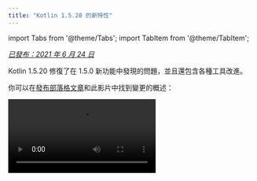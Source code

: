 ```yaml
---
title: "Kotlin 1.5.20 的新特性"
---
```

import Tabs from '@theme/Tabs';
import TabItem from '@theme/TabItem';

_[已發布：2021 年 6 月 24 日](releases#release-details)_

Kotlin 1.5.20 修復了在 1.5.0 新功能中發現的問題，並且還包含各種工具改進。

你可以在[發布部落格文章](https://blog.jetbrains.com/kotlin/2021/06/kotlin-1-5-20-released/)和此影片中找到變更的概述：

<video src="https://www.youtube.com/v/SV8CgSXQe44" title="Kotlin 1.5.20"/>

## Kotlin/JVM

Kotlin 1.5.20 在 JVM 平台上收到了以下更新：
* [透過 invokedynamic 進行字串串連](#string-concatenation-via-invokedynamic)
* [支援 JSpecify 空值註解](#support-for-jspecify-nullness-annotations)
* [支援在具有 Kotlin 和 Java 代碼的模組中呼叫 Java 的 Lombok 產生的方法](#support-for-calling-java-s-lombok-generated-methods-within-modules-that-have-kotlin-and-java-code)

### 透過 invokedynamic 進行字串串連

Kotlin 1.5.20 將字串串連編譯為 JVM 9+ 目標上的[動態調用](https://docs.oracle.com/javase/7/docs/technotes/guides/vm/multiple-language-support.html#invokedynamic) (`invokedynamic`)，從而跟上現代 Java 版本。
更精確地說，它使用 [`StringConcatFactory.makeConcatWithConstants()`](https://docs.oracle.com/javase/9/docs/api/java/lang/invoke/StringConcatFactory.html#makeConcatWithConstants-java.lang.invoke.MethodHandles.Lookup-java.lang.String-java.lang.invoke.MethodType-java.lang.String-java.lang.Object...-)
進行字串串連。

若要切換回透過 [`StringBuilder.append()`](https://docs.oracle.com/javase/9/docs/api/java/lang/StringBuilder.html#append-java.lang.String-) 進行串連，該串連在先前的版本中使用，請新增編譯器選項 `-Xstring-concat=inline`。

了解如何在 [Gradle](gradle-compiler-options)、[Maven](maven#specify-compiler-options) 和[命令行編譯器](compiler-reference#compiler-options)中新增編譯器選項。

### 支援 JSpecify 空值註解

Kotlin 編譯器可以讀取各種類型的[空值註解](java-interop#nullability-annotations)以將空值資訊從 Java 傳遞到 Kotlin。 1.5.20 版本引入了對 [JSpecify 專案](https://jspecify.dev/)的支援，
其中包括標準的統一 Java 空值註解集。

使用 JSpecify，你可以提供更詳細的空值資訊，以幫助 Kotlin 保持與 Java 之間的空值安全互操作。 你可以為宣告、套件或模組範圍設定預設空值，指定參數化空值等等。 你可以在 [JSpecify 使用者指南](https://jspecify.dev/docs/user-guide)中找到有關此的更多詳細資訊。

以下是 Kotlin 如何處理 JSpecify 註解的範例：

```java
// JavaClass.java
import org.jspecify.nullness.*;

@NullMarked
public class JavaClass {
  public String notNullableString() { return ""; }
  public @Nullable String nullableString() { return ""; }
}
```

```kotlin
// Test.kt
fun kotlinFun() = with(JavaClass()) {
  notNullableString().length // OK
  nullableString().length    // Warning: receiver nullability mismatch
}
```

在 1.5.20 中，根據 JSpecify 提供的空值資訊的所有空值不符都會報告為警告。
使用 `-Xjspecify-annotations=strict` 和 `-Xtype-enhancement-improvements-strict-mode` 編譯器選項來啟用嚴格模式（具有錯誤報告）以使用 JSpecify。
請注意，JSpecify 專案正在積極開發中。 它的 API 和實作可以隨時發生重大變更。

[了解更多關於空值安全和平台類型](java-interop#null-safety-and-platform-types)。

### 支援在具有 Kotlin 和 Java 代碼的模組中呼叫 Java 的 Lombok 產生的方法

:::caution
Lombok 編譯器外掛程式是[實驗性的](components-stability)。
它可能會隨時被刪除或變更。 僅將其用於評估目的。
我們將感謝你在 [YouTrack](https://youtrack.jetbrains.com/issue/KT-7112) 中對它的意見反應。

:::

Kotlin 1.5.20 引入了一個實驗性的 [Lombok 編譯器外掛程式](lombok)。 此外掛程式可以產生並在具有 Kotlin 和 Java 代碼的模組中使用 Java 的 [Lombok](https://projectlombok.org/) 宣告。 Lombok 註解僅在 Java 原始碼中有效，如果你在 Kotlin 代碼中使用它們，則會被忽略。

此外掛程式支援以下註解：
* `@Getter`, `@Setter`
* `@NoArgsConstructor`, `@RequiredArgsConstructor`, 和 `@AllArgsConstructor`
* `@Data`
* `@With`
* `@Value`

我們將繼續研究此外掛程式。 若要了解詳細的目前狀態，請造訪 [Lombok 編譯器外掛程式的 README](https://github.com/JetBrains/kotlin/tree/master/plugins/lombok)。

目前，我們沒有計畫支援 `@Builder` 註解。 但是，如果你在 [YouTrack 中投票支援 `@Builder`](https://youtrack.jetbrains.com/issue/KT-46959)，我們可以考慮。

[了解如何設定 Lombok 編譯器外掛程式](lombok#gradle)。

## Kotlin/Native

Kotlin/Native 1.5.20 提供了新功能和工具改進的預覽：

* [選擇性地將 KDoc 註解匯出到產生的 Objective-C 標頭](#opt-in-export-of-kdoc-comments-to-generated-objective-c-headers)
* [編譯器錯誤修復](#compiler-bug-fixes)
* [改進了 Array.copyInto() 在一個陣列內的效能](#improved-performance-of-array-copyinto-inside-one-array)

### 選擇性地將 KDoc 註解匯出到產生的 Objective-C 標頭

:::caution
將 KDoc 註解匯出到產生的 Objective-C 標頭的功能是[實驗性的](components-stability)。
它可能會隨時被刪除或變更。
需要選擇加入（請參閱下面的詳細資訊），並且你應僅將其用於評估目的。
我們將感謝你在 [YouTrack](https://youtrack.jetbrains.com/issue/KT-38600) 中對它的意見反應。

:::

你現在可以設定 Kotlin/Native 編譯器以將 [文件註解 (KDoc)](kotlin-doc) 從 Kotlin 代碼匯出到從其產生的 Objective-C 框架，使其對框架的消費者可見。

例如，以下具有 KDoc 的 Kotlin 代碼：

```kotlin
/**
 * Prints the sum of the arguments.
 * Properly handles the case when the sum doesn't fit in 32-bit integer.
 */
fun printSum(a: Int, b: Int) = println(a.toLong() + b)
```

產生以下 Objective-C 標頭：

```objc
/**
 * Prints the sum of the arguments.
 * Properly handles the case when the sum doesn't fit in 32-bit integer.
 */
+ (void)printSumA:(int32_t)a b:(int32_t)b __attribute__((swift_name("printSum(a:b:)")));
```

這也適用於 Swift。

若要試用此將 KDoc 註解匯出到 Objective-C 標頭的功能，請使用 `-Xexport-kdoc` 編譯器選項。 將以下程式碼行新增到你要從中匯出註解的 Gradle 專案的 `build.gradle(.kts)` 中：

<Tabs groupId="build-script">
<TabItem value="kotlin" label="Kotlin" default>

```kotlin
kotlin {
    targets.withType<org.jetbrains.kotlin.gradle.plugin.mpp.KotlinNativeTarget> {
        compilations.get("main").kotlinOptions.freeCompilerArgs += "-Xexport-kdoc"
    }
}
```

</TabItem>
<TabItem value="groovy" label="Groovy" default>

```groovy
kotlin {
    targets.withType(org.jetbrains.kotlin.gradle.plugin.mpp.KotlinNativeTarget) {
        compilations.get("main").kotlinOptions.freeCompilerArgs += "-Xexport-kdoc"
    }
}
```

</TabItem>
</Tabs>

如果你使用此 [YouTrack 問題追蹤器](https://youtrack.jetbrains.com/issue/KT-38600) 與我們分享你的意見反應，我們將非常感激。

### 編譯器錯誤修復

Kotlin/Native 編譯器在 1.5.20 中收到了多個錯誤修復。 你可以在[變更日誌](https://github.com/JetBrains/kotlin/releases/tag/v1.5.20)中找到完整的清單。

有一個重要的錯誤修復會影響相容性：在先前的版本中，包含不正確 UTF [代理配對](https://en.wikipedia.org/wiki/Universal_Character_Set_characters#Surrogates) 的字串常數在編譯期間會遺失其值。 現在保留了這些值。 應用程式開發人員可以安全地更新到 1.5.20 – 不會發生任何中斷。 但是，使用 1.5.20 編譯的函式庫與先前的編譯器版本不相容。
有關詳細資訊，請參閱 [此 YouTrack 問題](https://youtrack.jetbrains.com/issue/KT-33175)。

### 改進了 Array.copyInto() 在一個陣列內的效能

我們改進了 `Array.copyInto()` 在其來源和目的地是同一陣列時的工作方式。 現在，由於此使用案例的記憶體管理最佳化，此類操作的完成速度提高了 20 倍（取決於複製的物件數量）。

## Kotlin/JS

使用 1.5.20，我們發布了一個指南，該指南將幫助你將專案遷移到 Kotlin/JS 的新 [基於 IR 的後端](js-ir-compiler)。

### JS IR 後端的遷移指南

新的 [JS IR 後端的遷移指南](js-ir-migration) 識別了你在遷移期間可能遇到的問題，並提供了這些問題的解決方案。 如果你發現指南中未涵蓋的任何問題，請將其報告給我們的 [問題追蹤器](http://kotl.in/issue)。

## Gradle

Kotlin 1.5.20 引入了以下可以改善 Gradle 體驗的功能：

* [kapt 中註解處理器類別載入器的快取](#caching-for-annotation-processors-classloaders-in-kapt)
* [`kotlin.parallel.tasks.in.project` 建置屬性的棄用](#deprecation-of-the-kotlin-parallel-tasks-in-project-build-property)

### kapt 中註解處理器的類別載入器的快取

:::caution
kapt 中註解處理器類別載入器的快取是[實驗性的](components-stability)。
它可能會隨時被刪除或變更。 僅將其用於評估目的。
我們將感謝你在 [YouTrack](https://youtrack.jetbrains.com/issue/KT-28901) 中對它的意見反應。

:::

現在有一個新的實驗性功能可以快取 [kapt](kapt) 中註解處理器的類別載入器。
此功能可以提高連續 Gradle 執行的 kapt 速度。

若要啟用此功能，請在你的 `gradle.properties` 檔案中使用以下屬性：

```none
# positive value will enable caching
# use the same value as the number of modules that use kapt
kapt.classloaders.cache.size=5

# disable for caching to work
kapt.include.compile.classpath=false
```

了解更多關於 [kapt](kapt)。

### `kotlin.parallel.tasks.in.project` 建置屬性的棄用

在此版本中，Kotlin 並行編譯由 [Gradle 並行執行標誌 `--parallel`](https://docs.gradle.org/current/userguide/performance.html#parallel_execution) 控制。
使用此標誌，Gradle 並行執行任務，從而提高了編譯任務的速度並更有效地利用了資源。

你不再需要使用 `kotlin.parallel.tasks.in.project` 屬性。 此屬性已被棄用，將在下一個主要版本中刪除。

## 標準函式庫

Kotlin 1.5.20 變更了多個用於處理字元的函數的平台特定實作，因此實現了跨平台的統一：
* [支援 Kotlin/Native 和 Kotlin/JS 中 Char.digitToInt() 的所有 Unicode 數字](#support-for-all-unicode-digits-in-char-digittoint-in-kotlin-native-and-kotlin-js)。
* [統一了跨平台的 Char.isLowerCase()/isUpperCase() 實作](#unification-of-char-islowercase-isuppercase-implementations-across-platforms)。

### 支援 Kotlin/Native 和 Kotlin/JS 中 Char.digitToInt() 的所有 Unicode 數字

[`Char.digitToInt()`](https://kotlinlang.org/api/latest/jvm/stdlib/kotlin.text/digit-to-int.html) 傳回字元表示的十進制數字的數值。 在 1.5.20 之前，該函數僅支援 Kotlin/JVM 的所有 Unicode 數字字元：Native 和 JS 平台上的實作僅支援 ASCII 數字。

從現在開始，使用 Kotlin/Native 和 Kotlin/JS，你可以在任何 Unicode 數字字元上呼叫 `Char.digitToInt()` 並取得其數值表示。

```kotlin
fun main() {

    val ten = '\u0661'.digitToInt() + '\u0039'.digitToInt() // ARABIC-INDIC DIGIT ONE + DIGIT NINE
    println(ten)

}
```

### 統一了跨平台的 Char.isLowerCase()/isUpperCase() 實作

函數 [`Char.isUpperCase()`](https://kotlinlang.org/api/latest/jvm/stdlib/kotlin.text/is-upper-case.html) 和
[`Char.isLowerCase()`](https://kotlinlang.org/api/latest/jvm/stdlib/kotlin.text/is-lower-case.html) 根據字元的大小寫傳回布林值。 對於 Kotlin/JVM，該實作會檢查 `General_Category` 和 `Other_Uppercase`/`Other_Lowercase` [Unicode 屬性](https://en.wikipedia.org/wiki/Unicode_character_property)。

在 1.5.20 之前，其他平台的實作以不同的方式工作，並且僅考慮一般類別。
在 1.5.20 中，實作在跨平台之間統一，並使用這兩個屬性來判斷字元大小寫：

```kotlin
fun main() {

    val latinCapitalA = 'A' // has "Lu" general category
    val circledLatinCapitalA = 'Ⓐ' // has "Other_Uppercase" property
    println(latinCapitalA.isUpperCase() && circledLatinCapitalA.isUpperCase())

}
```